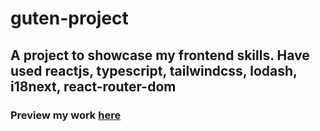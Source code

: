 # guten-project
## A project to showcase my frontend skills. Have used reactjs, typescript, tailwindcss, lodash, i18next, react-router-dom
### Preview my work [here](http://bit.ly/44syKAw)
